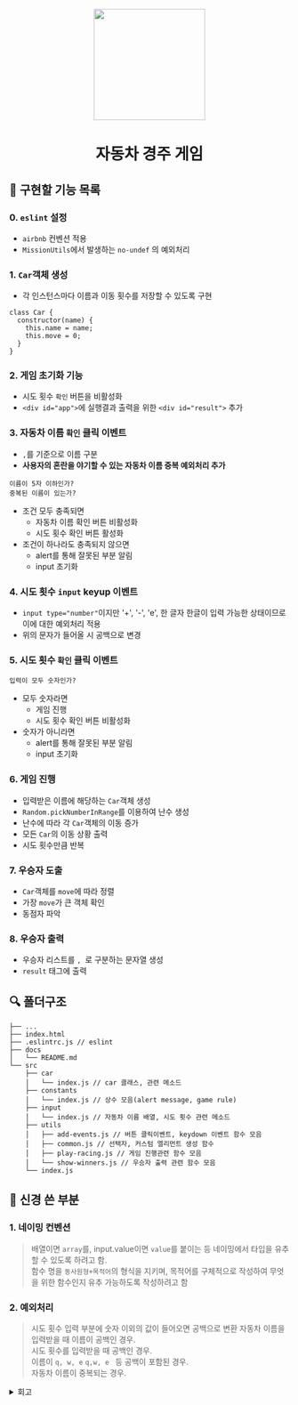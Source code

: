 <p align="middle" >
  <img width="200px;" src="https://github.com/woowacourse/javascript-racingcar-precourse/blob/main/images/racingcar_icon.png?raw=true"/>
</p>
<h1 align="middle">자동차 경주 게임</h1>

## 🎯 구현할 기능 목록
### 0. `eslint` 설정
- `airbnb` 컨벤션 적용
- `MissionUtils`에서 발생하는 `no-undef` 의 예외처리

### 1. `Car`객체 생성
- 각 인스턴스마다 이름과 이동 횟수를 저장할 수 있도록 구현
```
class Car {
  constructor(name) {
    this.name = name;
    this.move = 0;
  }
}
```

### 2. 게임 초기화 기능
- 시도 횟수 `확인` 버튼을 비활성화
- `<div id="app">`에 실행결과 출력을 위한 `<div id="result">` 추가

### 3. 자동차 이름 `확인` 클릭 이벤트
- `,`를 기준으로 이름 구분
- **사용자의 혼란을 야기할 수 있는 자동차 이름 중복 예외처리 추가**
``` 
이름이 5자 이하인가?
중복된 이름이 있는가?
```
- 조건 모두 충족되면 
    - 자동차 이름 확인 버튼 비활성화
    - 시도 횟수 확인 버튼 활성화
- 조건이 하나라도 충족되지 않으면
    - alert를 통해 잘못된 부분 알림
    - input 초기화

### 4. 시도 횟수 `input` keyup 이벤트
- `input type="number"`이지만 '+', '-', 'e', 한 글자 한글이 입력 가능한 상태이므로 이에 대한 예외처리 적용
- 위의 문자가 들어올 시 공백으로 변경

### 5. 시도 횟수 `확인` 클릭 이벤트
```
입력이 모두 숫자인가?
```
- 모두 숫자라면
    - 게임 진행
    - 시도 횟수 확인 버튼 비활성화
- 숫자가 아니라면
    - alert를 통해 잘못된 부분 알림
    - input 초기화

### 6. 게임 진행
- 입력받은 이름에 해당하는 `Car`객체 생성
- `Random.pickNumberInRange`를 이용하여 난수 생성
- 난수에 따라 각 `Car`객체의 이동 증가
- 모든 `Car`의 이동 상황 출력
- 시도 횟수만큼 반복

### 7. 우승자 도출
- `Car`객체를 `move`에 따라 정렬
- 가장 `move`가 큰 객체 확인
- 동점자 파악

### 8. 우승자 출력
- 우승자 리스트를 `, `로 구분하는 문자열 생성
- `result` 태그에 출력

## 🔍 폴더구조

```plaintext
├── ...
├── index.html
├── .eslintrc.js // eslint 
├── docs
│   └── README.md
└── src
    ├── car
    │   └── index.js // car 클래스, 관련 메소드
    ├── constants
    │   └── index.js // 상수 모음(alert message, game rule)
    ├── input
    │   └── index.js // 자동차 이름 배열, 시도 횟수 관련 메소드
    ├── utils
    │   ├── add-events.js // 버튼 클릭이벤트, keydown 이벤트 함수 모음
    │   ├── common.js // 선택자, 커스텀 엘리먼트 생성 함수
    │   ├── play-racing.js // 게임 진행관련 함수 모음
    │   └── show-winners.js // 우승자 출력 관련 함수 모음
    └── index.js 
```

## :eyes: 신경 쓴 부분
### 1. 네이밍 컨벤션
> 배열이면 `array`를, input.value이면 `value`를 붙이는 등 네이밍에서 타입을 유추할 수 있도록 하려고 함.  
> 함수 명을 `동사원형+목적어`의 형식을 지키며, 목적어를 구체적으로 작성하여 무엇을 위한 함수인지 유추 가능하도록 작성하려고 함

### 2. 예외처리
> 시도 횟수 입력 부분에 숫자 이외의 값이 들어오면 공백으로 변환
> 자동차 이름을 입력받을 때 이름이 공백인 경우.  
> 시도 횟수를 입력받을 때 공백인 경우.  
> 이름이 `q, w, e` `q,w, e ` 등 공백이 포함된 경우.  
> 자동차 이름이 중복되는 경우.  

<details>
<summary>회고</summary>
  
### 2021/12/02  
#### eslint를 적용하자
이번 미션을 진행하면서 eslint를 적용해보니 그동안 신경쓰며 코드를 작성했다고 해도 놓치는 부분이 많다는 것을 새삼 느꼈다. 통일된 코드 컨벤션을 위해 꼭 eslint를 적용하자.
  
#### 커밋 로그를 깔끔히 하자
지난 미션에서 체계적이지 않은 진행으로 feat과 refactor가 뒤죽박죽인 커밋 로그를 봤다. 제목을 간결하면서도 직관적이게, 그리고 신중히 커밋을 남기자.

#### 예외 처리에 대해 끊임없이 생각하자
`input type="number"` 이지만 지수표현식으로 인해 e의 입력이 허용되고, `+` `-`가 입력되는 경우까지 생각하자. 
입력은 다양한 방식으로 들어올 수 있음을 인지하자(공백, 공백이 포함된, 길이가 다양한)
</details>
